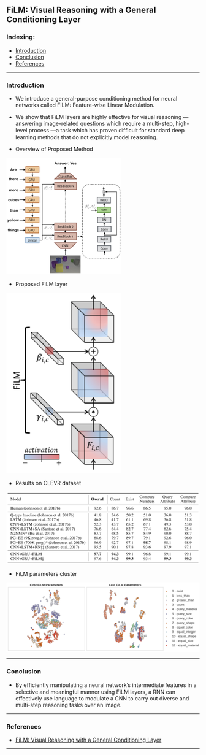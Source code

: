 ## FiLM: Visual Reasoning with a General Conditioning Layer

### Indexing:
- [Introduction](#Introduction)
- [Conclusion](#Conclusion)
- [References](#References)
---
### Introduction
- We introduce a general-purpose conditioning method for neural networks called FiLM: Feature-wise Linear Modulation. 
-  We show that FiLM layers are highly effective for visual reasoning — answering image-related questions which require a multi-step, high-level process —a task which has proven difﬁcult for standard deep learning methods that do not explicitly model reasoning. 

- Overview of Proposed Method

<img src="https://github.com/qiuyue1993/Notes/blob/master/VQA/images/Paper-Summarize_FiLM-Visual-Reasoning-with-a-General-Conditioning-Layer.png" width="300" hegiht="200" align=center/>

- Proposed FiLM layer

<img src="https://github.com/qiuyue1993/Notes/blob/master/VQA/images/Paper-Summarize_FiLM-Visual-Reasoning-with-a-General-Conditioning-Layer_FiLM-Layer.png" width="300" hegiht="200" align=center/>

- Results on CLEVR dataset

<img src="https://github.com/qiuyue1993/Notes/blob/master/VQA/images/Paper-Summarize_FiLM-Visual-Reasoning-with-a-General-Conditioning-Layer_Accuracy-on-CLEVR.png" width="600" hegiht="400" align=center/>

- FiLM parameters cluster

<img src="https://github.com/qiuyue1993/Notes/blob/master/VQA/images/Paper-Summarize_FiLM-Visual-Reasoning-with-a-General-Conditioning-Layer_Parameters-Visualization.png" width="600" hegiht="400" align=center/>

---
### Conclusion
- By efﬁciently manipulating a neural network’s intermediate features in a selective and meaningful manner using FiLM layers, a RNN can effectively use language to modulate a CNN to carry out diverse and multi-step reasoning tasks over an image. 

---
### References
- [FiLM: Visual Reasoning with a General Conditioning Layer](https://arxiv.org/pdf/1709.07871.pdf)

---

